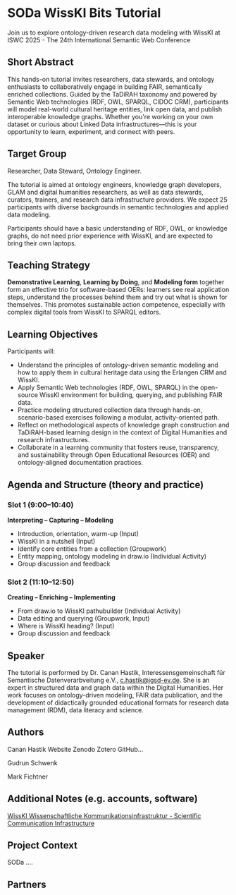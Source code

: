 <!--
icon:     https://raw.githubusercontent.com/chastik/Beratung_Dateityp_Bild/refs/heads/main/SODa-Logo_full.svg
link:     https://raw.githubusercontent.com/chastik/Spielplatz/refs/heads/main/soda.css

*titel: SODa WissKI Bits Tutorial
*author:in/urheber:in: Canan Hastik
orcid:
*author:in/urheber:in: Gudrun Schwenk
orcid:
*author:in/urheber:in: Mark Fichtner
orcid:
*licence: cc by
*URL/DOI: tba

email:   SODa@sammlungen.io
version:  v1
language: ENG
licence link: https://creativecommons.org/
absract: Kurzfassung (siehe Details Autorenrichtlinien)
format: WissKI How-to-Tutorial
modultitel: WissKI Bits from Ontology-Driven Semantic Modeling to FAIR Publishing with WissKI 
modul: 
einheitstitel: 
eineit: 
lernziel: 
LZ-ID: 
zielgruppe: Researcher
gestaltungsprinzip: Demonstratives Lernen, Learning by Doing und Modeling bilden zusammen ein wirksames Trio für WissKI-basierte OERs: Lernende sehen reale Anwendungsschritte, verstehen die dahinterliegenden Denkprozesse und probieren das Gezeigte selbst aus. Dies fördert nachhaltige Handlungskompetenz, insbesondere bei komplexen digitalen Werkzeugen wie WissKI oder SPARQL-Editoren.
keywords: ???
erstellungsdatum:2025‑07‑14

-->

# SODa WissKI Bits Tutorial

Join us to explore ontology-driven research data modeling with WissKI at ISWC 2025 - The 24th International Semantic Web Conference


## Short Abstract

This hands-on tutorial invites researchers, data stewards, and ontology enthusiasts to collaboratively engage in building FAIR, semantically enriched collections. Guided by the TaDiRAH taxonomy and powered by Semantic Web technologies (RDF, OWL, SPARQL, CIDOC CRM), participants will model real-world cultural heritage entities, link open data, and publish interoperable knowledge graphs. Whether you're working on your own dataset or curious about Linked Data infrastructures—this is your opportunity to learn, experiment, and connect with peers.

## Target Group

Researcher, Data Steward, Ontology Engineer.

The tutorial is aimed at ontology engineers, knowledge graph developers, GLAM and digital humanities researchers, as well as data stewards, curators, trainers, and research data infrastructure providers. We expect 25 participants with diverse backgrounds in semantic technologies and applied data modeling.

Participants should have a basic understanding of RDF, OWL, or knowledge graphs, do not need prior experience with WissKI, and are expected to bring their own laptops.

## Teaching Strategy

**Demonstrative Learning**, **Learning by Doing**, and **Modeling form** together form an effective trio for software-based OERs: learners see real application steps, understand the processes behind them and try out what is shown for themselves. This promotes sustainable action competence, especially with complex digital tools from WissKI to SPARQL editors.

## Learning Objectives

Participants will:
* Understand the principles of ontology-driven semantic modeling and how to apply them in cultural heritage data using the Erlangen CRM and WissKI.
* Apply Semantic Web technologies (RDF, OWL, SPARQL) in the open-source WissKI environment for building, querying, and publishing FAIR data.
* Practice modeling structured collection data through hands-on, scenario-based exercises following a modular, activity-oriented path.
* Reflect on methodological aspects of knowledge graph construction and TaDiRAH-based learning design in the context of Digital Humanities and research infrastructures.
* Collaborate in a learning community that fosters reuse, transparency, and sustainability through Open Educational Resources (OER) and ontology-aligned documentation practices.

## Agenda and Structure (theory and practice)

### Slot 1 (9:00–10:40) 

**Interpreting – Capturing – Modeling**
* Introduction, orientation, warm-up (Input)
* WissKI in a nutshell (Input)
* Identify core entities from a collection (Groupwork)
* Entity mapping, ontology modeling in draw.io (Individual Activity)
* Group discussion and feedback 


### Slot 2 (11:10–12:50) 

**Creating – Enriching – Implementing**
* From draw.io to WissKI pathubuilder (Individual Activity)
* Data editing and querying (Groupwork, Input)
* Where is WissKI heading? (Input)
* Group discussion and feedback 

## Speaker

The tutorial is performed by Dr. Canan Hastik, Interessensgemeinschaft für Semantische Datenverarbveitung e.V., c.hastik@igsd-ev.de. She is an expert in structured data and graph data within the Digital Humanities. Her work focuses on ontology-driven modeling, FAIR data publication, and the development of didactically grounded educational formats for research data management (RDM), data literacy and science.

## Authors

Canan Hastik
Website Zenodo Zotero GitHub...  
 
Gudrun Schwenk

Mark Fichtner

## Additional Notes (e.g. accounts, software)
[WissKI Wissenschaftliche Kommunikationsinfrastruktur - Scientific Communication Infrastructure](https://wiss-ki.eu/)

## Project Context 

SODa ....

## Partners



